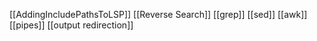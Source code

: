 [[AddingIncludePathsToLSP]]
[[Reverse Search]]
[[grep]]
[[sed]]
[[awk]]
[[pipes]]
[[output redirection]]


